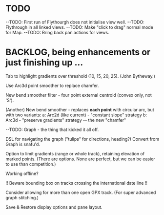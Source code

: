 

# TODO

--TODO: First run of Flythourgh does not initialise view well.
--TODO: Flythrough in all linked views.
--TODO: Make "click to drag" normal mode for Map.
--TODO: Bring back pan actions for views.

# BACKLOG, being enhancements or just finishing up ...

Tab to highlight gradients over threshold (10, 15, 20, 25). (John Bytheway.)

Use Arc3d point smoother to replace chamfer.

New bend smoother filter - four point external centroid (convex only, not 'S').

(Another) New bend smoother - replaces __each point__ with circular arc, but with two variants:
a: Arc2d (like current) - "constant slope" strategy
b: Arc3d - "preserve gradients" strategy -- the new "chamfer"

--TODO: Graph - the thing that kicked it all off.

DSL for navigating the graph ("tulips" for directions, heading?)
Convert from Graph is snafu'd.

Option to limit gradients (range or whole track), retaining elevation of marked points.
(There are options. None are perfect, but we can be easier to use than competition.)

Working offline?

!! Beware bounding box on tracks crossing the international date line !!

Consider allowing for more than one open GPX track.
(For super advanced graph stitching.)

Save & Restore display options and pane layout.

